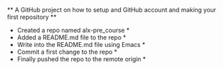 ** A GitHub project on how to setup and GitHub account and making your first repository **
* Created a repo named alx-pre_course *
* Added a README.md file to the repo *
* Write into the README.md file using Emacs *
* Commit a first change to the repo *
* Finally pushed the repo to the remote origin *
